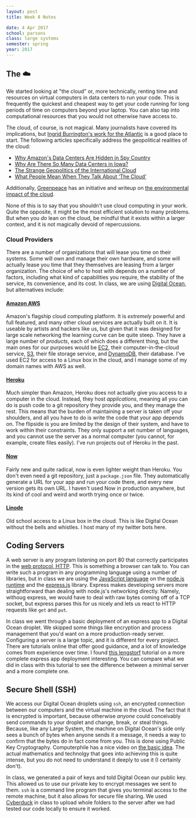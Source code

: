 ```yaml
---
layout: post
title: Week 8 Notes

date: 4 Apr 2017
school: parsons
class: large systems
semester: spring
year: 2017
---
```


## The ☁️
We started looking at "the cloud" or, more technically, renting time and resources on virtual computers in data centers to run your code. This is frequently the quickest and cheapest way to get your code running for long periods of time on computers beyond your laptop. You can also tap into computational resources that you would not otherwise have access to.

The cloud, of course, is not magical. Many journalists have covered its implications, but [Ingrid Burrington's work for the Atlantic](https://www.theatlantic.com/author/ingrid-burrington/) is a good place to start. The following articles specifically address the geopolitical realities of the cloud:

* [Why Amazon's Data Centers Are Hidden in Spy Country](https://www.theatlantic.com/technology/archive/2016/01/amazon-web-services-data-center/423147/)
* [Why Are There So Many Data Centers in Iowa?](https://www.theatlantic.com/technology/archive/2015/12/why-are-so-many-data-centers-built-in-iowa/418005/)
* [The Strange Geopolitics of the International Cloud](https://www.theatlantic.com/technology/archive/2015/11/the-strange-geopolitics-of-the-international-cloud/416370/)
* [What People Mean When They Talk About ‘The Cloud’](https://www.theatlantic.com/technology/archive/2015/11/what-people-mean-when-they-talk-about-the-cloud/413758/)

Additionally, [Greenpeace](http://greenpeace.org) has an initiative and writeup on [the environmental impact of the cloud](http://www.greenpeace.org/international/en/publications/Campaign-reports/Climate-Reports/How-Clean-is-Your-Cloud/).

None of this is to say that you shouldn't use cloud computing in your work. Quite the opposite, it might be the most efficient solution to many problems. But when you *do* lean on the cloud, be mindful that it exists within a larger context, and it is not magically devoid of repercussions.

### Cloud Providers
There are a number of organizations that will lease you time on their systems. Some will own and manage their own hardware, and some will actually lease you time that they themselves are leasing from a larger organization. The choice of who to host with depends on a number of factors, including what kind of capabilities you require, the stability of the service, its convenience, and its cost. In class, we are using [Digital Ocean](https://www.digitalocean.com/), but alternatives include:

#### [Amazon AWS](https://aws.amazon.com/)
Amazon's flagship cloud computing platform. It is *extremely* powerful and full featured, and many other cloud services are actually built on it. It is useable by artists and hackers like us, but given that it was designed for large scale networking the learning curve can be quite steep. They have a large number of *products*, each of which does a different thing, but the main ones for our purposes would be [EC2](https://aws.amazon.com/ec2/?nc2=h_m1), their computer-in-the-cloud service, [S3](https://aws.amazon.com/s3/?nc2=h_m1), their file storage service, and [DynamoDB](https://aws.amazon.com/dynamodb/?nc2=h_m1), their database. I've used EC2 for access to a Linux box in the cloud, and I manage some of my domain names with AWS as well.

#### [Heroku](https://www.heroku.com/)
Much simpler than Amazon, Heroku does not actually give you access to a computer in the cloud. Instead, they host *applications*, meaning all you can do is push code to a git repository they provide you, and they manage the rest. This means that the burden of maintaining a server is taken off your shoulders, and all you have to do is write the code that your app depends on. The flipside is you are limited by the design of their system, and have to work within their constraints. They only support a set number of languages, and you cannot use the server as a normal computer (you cannot, for example, create files easily). I've run projects out of Heroku in the past.

#### [Now](https://zeit.co/now)
Fairly new and quite radical, now is even lighter weight than Heroku. You don't even need a git repository, just a `package.json` file. They automatically generate a URL for your app and run your code there, and every new version gets its own URL. I haven't used Now in production anywhere, but its kind of cool and weird and worth trying once or twice.

#### [Linode](https://www.linode.com/)
Old school access to a Linux box in the cloud. This is like Digital Ocean without the bells and whistles. I host many of my twitter bots here.

## Coding Servers
A web server is any program listening on port 80 that correctly participates in the [web protocol, HTTP](https://en.wikipedia.org/wiki/Hypertext_Transfer_Protocol). This is something a browser can talk to. You can write such a program in any programming language using a number of libraries, but in class we are using the [JavaScript language](https://www.javascript.com/) on the [node.js runtime](https://nodejs.org/en/) and the [express.js](https://expressjs.com/) library. Express makes developing servers more straightforward than dealing with node.js's networking directly. Namely, withoug express, we would have to deal with raw bytes coming off of a TCP socket, but express parses this for us nicely and lets us react to HTTP requests like `get` and `put`.

In class we went through a basic deployment of an express app to a Digital Ocean droplet. We skipped some things like encryption and process management that you'd want on a more production-ready server. Configuring a server is a large topic, and it is different for every project. There are tutorials online that offer good guidance, and a lot of knowledge comes from experience over time. I found [this lengstorf](https://code.lengstorf.com/deploy-nodejs-ssl-digitalocean/) tutorial on a more complete express app deployment interesting. You can compare what we did in class with this tutorial to see the difference between a minimal server and a more complete one.

## Secure Shell (SSH)
We access our Digital Ocean droplets using `ssh`, an encrypted connection between our computers and the virtual machine in the cloud. The fact that it is encrypted is important, because otherwise *anyone* could conceivably send commands to your droplet and change, break, or steal things. Because, like any Large System, the machine on Digital Ocean's side only sees a bunch of bytes when anyone sends it a message, it needs a way to confirm that the bytes do in fact come from you. This is done using Public Key Cryptography. Computerphile has a nice video on [the basic idea](https://www.youtube.com/watch?v=GSIDS_lvRv4). The actual mathematics and technolgy that goes into achieving this is quite intense, but you do not need to understand it deeply to use it (I certainly don't).

In class, we generated a pair of keys and told Digital Ocean our public key. This allowed us to use our private key to encrypt messages we sent to them. `ssh` is a command line program that gives you terminal access to the remote machine, but it also allows for secure file sharing. We used [Cyberduck](https://cyberduck.io/) in class to upload whole folders to the server after we had tested our code locally to ensure it worked.
